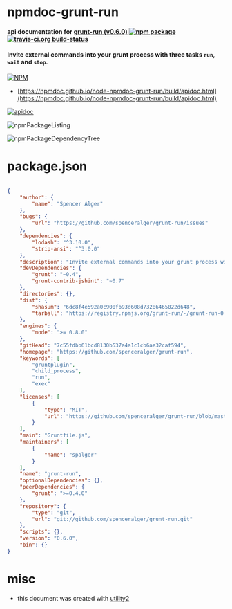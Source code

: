 # npmdoc-grunt-run

#### api documentation for  [grunt-run (v0.6.0)](https://github.com/spenceralger/grunt-run)  [![npm package](https://img.shields.io/npm/v/npmdoc-grunt-run.svg?style=flat-square)](https://www.npmjs.org/package/npmdoc-grunt-run) [![travis-ci.org build-status](https://api.travis-ci.org/npmdoc/node-npmdoc-grunt-run.svg)](https://travis-ci.org/npmdoc/node-npmdoc-grunt-run)

#### Invite external commands into your grunt process with three tasks `run`, `wait` and `stop`.

[![NPM](https://nodei.co/npm/grunt-run.png?downloads=true&downloadRank=true&stars=true)](https://www.npmjs.com/package/grunt-run)

- [https://npmdoc.github.io/node-npmdoc-grunt-run/build/apidoc.html](https://npmdoc.github.io/node-npmdoc-grunt-run/build/apidoc.html)

[![apidoc](https://npmdoc.github.io/node-npmdoc-grunt-run/build/screenCapture.buildCi.browser.%252Ftmp%252Fbuild%252Fapidoc.html.png)](https://npmdoc.github.io/node-npmdoc-grunt-run/build/apidoc.html)

![npmPackageListing](https://npmdoc.github.io/node-npmdoc-grunt-run/build/screenCapture.npmPackageListing.svg)

![npmPackageDependencyTree](https://npmdoc.github.io/node-npmdoc-grunt-run/build/screenCapture.npmPackageDependencyTree.svg)



# package.json

```json

{
    "author": {
        "name": "Spencer Alger"
    },
    "bugs": {
        "url": "https://github.com/spenceralger/grunt-run/issues"
    },
    "dependencies": {
        "lodash": "^3.10.0",
        "strip-ansi": "^3.0.0"
    },
    "description": "Invite external commands into your grunt process with three tasks 'run', 'wait' and 'stop'.",
    "devDependencies": {
        "grunt": "~0.4",
        "grunt-contrib-jshint": "~0.7"
    },
    "directories": {},
    "dist": {
        "shasum": "6dc8f4e592a0c900fb93d608d73286465022d648",
        "tarball": "https://registry.npmjs.org/grunt-run/-/grunt-run-0.6.0.tgz"
    },
    "engines": {
        "node": ">= 0.8.0"
    },
    "gitHead": "7c55fdbb61bcd8130b537a4a1c1cb6ae32caf594",
    "homepage": "https://github.com/spenceralger/grunt-run",
    "keywords": [
        "gruntplugin",
        "child_process",
        "run",
        "exec"
    ],
    "licenses": [
        {
            "type": "MIT",
            "url": "https://github.com/spenceralger/grunt-run/blob/master/LICENSE-MIT"
        }
    ],
    "main": "Gruntfile.js",
    "maintainers": [
        {
            "name": "spalger"
        }
    ],
    "name": "grunt-run",
    "optionalDependencies": {},
    "peerDependencies": {
        "grunt": ">=0.4.0"
    },
    "repository": {
        "type": "git",
        "url": "git://github.com/spenceralger/grunt-run.git"
    },
    "scripts": {},
    "version": "0.6.0",
    "bin": {}
}
```



# misc
- this document was created with [utility2](https://github.com/kaizhu256/node-utility2)
